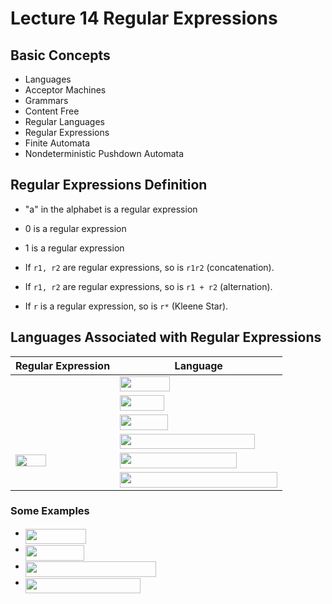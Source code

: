 # Lecture 14 Regular Expressions

## Basic Concepts

- Languages
- Acceptor Machines
- Grammars
- Content Free
- Regular Languages
- Regular Expressions
- Finite Automata
- Nondeterministic Pushdown Automata

## Regular Expressions Definition

- "a" in the alphabet is a regular expression
- 0 is a regular expression
- 1 is a regular expression

- If `r1, r2` are regular expressions, so is `r1r2` (concatenation).
- If `r1, r2` are regular expressions, so is `r1 + r2` (alternation).
- If `r` is a regular expression, so is `r*` (Kleene Star).

## Languages Associated with Regular Expressions

| Regular Expression | Language |
| ------------------ | -------- |
| <img src="https://rawgit.com/SAMFYB/FP-150-Notebook/master/svgs/44bc9d542a92714cac84e01cbbb7fd61.svg?invert_in_darkmode" align=middle width=8.68923pt height=14.15535pt/> | <img src="https://rawgit.com/SAMFYB/FP-150-Notebook/master/svgs/854d813ebdae89562ee01d30b6655ae6.svg?invert_in_darkmode" align=middle width=79.707045pt height=24.6576pt/> |
| <img src="https://rawgit.com/SAMFYB/FP-150-Notebook/master/svgs/29632a9bf827ce0200454dd32fc3be82.svg?invert_in_darkmode" align=middle width=8.219277pt height=21.18732pt/> | <img src="https://rawgit.com/SAMFYB/FP-150-Notebook/master/svgs/98fc044df1426d8e13315667a5881624.svg?invert_in_darkmode" align=middle width=70.54806pt height=24.6576pt/> |
| <img src="https://rawgit.com/SAMFYB/FP-150-Notebook/master/svgs/034d0a6be0424bffe9a6e7ac9236c0f5.svg?invert_in_darkmode" align=middle width=8.219277pt height=21.18732pt/> | <img src="https://rawgit.com/SAMFYB/FP-150-Notebook/master/svgs/ffa1dcb3d5e8791326183c21e8e3898d.svg?invert_in_darkmode" align=middle width=77.22033pt height=24.6576pt/> |
| <img src="https://rawgit.com/SAMFYB/FP-150-Notebook/master/svgs/1cfcd7b08c7374283591e89aa1b586a4.svg?invert_in_darkmode" align=middle width=28.759665pt height=14.15535pt/> | <img src="https://rawgit.com/SAMFYB/FP-150-Notebook/master/svgs/03f0a17af1386348f2c303f3d4d114b7.svg?invert_in_darkmode" align=middle width=215.471355pt height=24.6576pt/> |
| <img src="https://rawgit.com/SAMFYB/FP-150-Notebook/master/svgs/4136997236d43514ad83bdc6fb7c69fb.svg?invert_in_darkmode" align=middle width=48.85089pt height=19.17828pt/> | <img src="https://rawgit.com/SAMFYB/FP-150-Notebook/master/svgs/fc5f9b5bae949ad55bc08fda8ecc233d.svg?invert_in_darkmode" align=middle width=186.804255pt height=24.6576pt/> |
| <img src="https://rawgit.com/SAMFYB/FP-150-Notebook/master/svgs/1dda62b9f52197f613086bb104247584.svg?invert_in_darkmode" align=middle width=14.608275pt height=22.63866pt/> | <img src="https://rawgit.com/SAMFYB/FP-150-Notebook/master/svgs/91ac033aec140743a973598439d09239.svg?invert_in_darkmode" align=middle width=252.210255pt height=24.6576pt/> |

### Some Examples

- <img src="https://rawgit.com/SAMFYB/FP-150-Notebook/master/svgs/de6bd4d6a30988d6261dddb7230350e2.svg?invert_in_darkmode" align=middle width=97.08534pt height=24.6576pt/>
- <img src="https://rawgit.com/SAMFYB/FP-150-Notebook/master/svgs/d248936ae552d4651a8432f49d666060.svg?invert_in_darkmode" align=middle width=93.81669pt height=24.6576pt/>
- <img src="https://rawgit.com/SAMFYB/FP-150-Notebook/master/svgs/5f911e62f54114ef9d74e4d95d8ff4e2.svg?invert_in_darkmode" align=middle width=209.250855pt height=24.6576pt/>
- <img src="https://rawgit.com/SAMFYB/FP-150-Notebook/master/svgs/91ecc8f33b8e22025a337b8ffd22ab20.svg?invert_in_darkmode" align=middle width=184.149405pt height=24.6576pt/>

